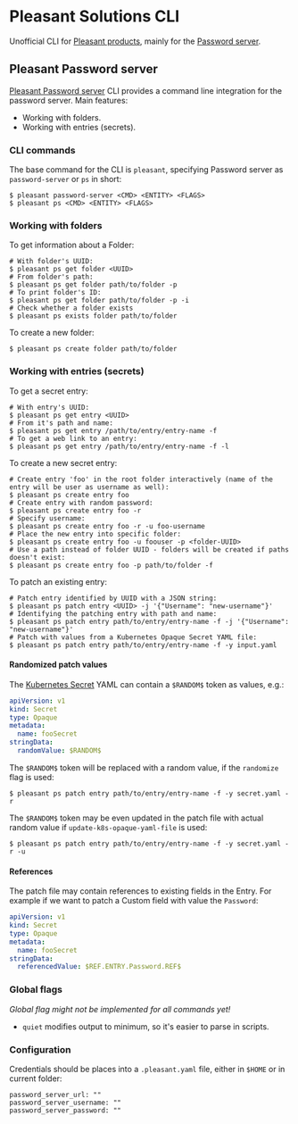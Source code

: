 # Pleasant Solutions CLI

Unofficial CLI for [Pleasant products](https://pleasantsolutions.com/), mainly for the [Password server](https://pleasantsolutions.com/passwordserver).


## Pleasant Password server

[Pleasant Password server](https://pleasantsolutions.com/passwordserver) CLI provides a command line integration for the 
password server. Main features:

- Working with folders.
- Working with entries (secrets).


### CLI commands

The base command for the CLI is `pleasant`, specifying Password server as `password-server` or `ps` in short:

```shell
$ pleasant password-server <CMD> <ENTITY> <FLAGS>
$ pleasant ps <CMD> <ENTITY> <FLAGS>
```


### Working with folders

To get information about a Folder:
```shell
# With folder's UUID:
$ pleasant ps get folder <UUID>
# From folder's path:
$ pleasant ps get folder path/to/folder -p
# To print folder's ID: 
$ pleasant ps get folder path/to/folder -p -i
# Check whether a folder exists
$ pleasant ps exists folder path/to/folder
```

To create a new folder:
```shell
$ pleasant ps create folder path/to/folder
```


### Working with entries (secrets)

To get a secret entry:
```shell
# With entry's UUID:
$ pleasant ps get entry <UUID>
# From it's path and name:
$ pleasant ps get entry /path/to/entry/entry-name -f
# To get a web link to an entry:
$ pleasant ps get entry /path/to/entry/entry-name -f -l
```

To create a new secret entry:
```shell
# Create entry 'foo' in the root folder interactively (name of the entry will be user as username as well):
$ pleasant ps create entry foo
# Create entry with random password:
$ pleasant ps create entry foo -r
# Specify username:
$ pleasant ps create entry foo -r -u foo-username
# Place the new entry into specific folder:
$ pleasant ps create entry foo -u foouser -p <folder-UUID>
# Use a path instead of folder UUID - folders will be created if paths doesn't exist:
$ pleasant ps create entry foo -p path/to/folder -f
```

To patch an existing entry:
```shell
# Patch entry identified by UUID with a JSON string:
$ pleasant ps patch entry <UUID> -j '{"Username": "new-username"}'
# Identifying the patching entry with path and name:
$ pleasant ps patch entry path/to/entry/entry-name -f -j '{"Username": "new-username"}'
# Patch with values from a Kubernetes Opaque Secret YAML file:
$ pleasant ps patch entry path/to/entry/entry-name -f -y input.yaml 
```


#### Randomized patch values

The [Kubernetes Secret](https://kubernetes.io/docs/concepts/configuration/secret/#opaque-secrets) YAML can contain a 
`$RANDOM$` token as values, e.g.:

```yaml
apiVersion: v1
kind: Secret
type: Opaque
metadata:
  name: fooSecret
stringData:
  randomValue: $RANDOM$
```

The `$RANDOM$` token will be replaced with a random value, if the `randomize` flag is used:

```shell
$ pleasant ps patch entry path/to/entry/entry-name -f -y secret.yaml -r 
```

The `$RANDOM$` token may be even updated in the patch file with actual random value if `update-k8s-opaque-yaml-file` is
used:

```shell
$ pleasant ps patch entry path/to/entry/entry-name -f -y secret.yaml -r -u
```


#### References

The patch file may contain references to existing fields in the Entry. For example if we want to patch a Custom field
with value the `Password`:

```yaml
apiVersion: v1
kind: Secret
type: Opaque
metadata:
  name: fooSecret
stringData:
  referencedValue: $REF.ENTRY.Password.REF$
```


### Global flags

_Global flag might not be implemented for all commands yet!_

- `quiet` modifies output to minimum, so it's easier to parse in scripts.  


### Configuration

Credentials should be places into a `.pleasant.yaml` file, either in `$HOME` or in current folder:

```shell
password_server_url: ""
password_server_username: ""
password_server_password: ""
```
